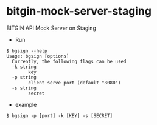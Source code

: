# bitgin-mock-server-staging
BITGIN API Mock Server on Staging

- Run
```
$ bgsign --help
Usage: bgsign [options] 
  Currently, the following flags can be used
  -k string
        key
  -p string
        client serve port (default "8080")
  -s string
        secret
```

- example

```
$ bgsign -p [port] -k [KEY] -s [SECRET]
```